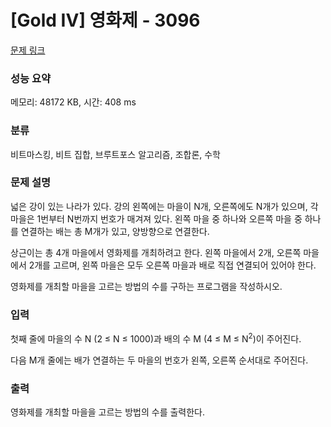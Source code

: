 # [Gold IV] 영화제 - 3096 

[문제 링크](https://www.acmicpc.net/problem/3096) 

### 성능 요약

메모리: 48172 KB, 시간: 408 ms

### 분류

비트마스킹, 비트 집합, 브루트포스 알고리즘, 조합론, 수학

### 문제 설명

<p>넓은 강이 있는 나라가 있다. 강의 왼쪽에는 마을이 N개, 오른쪽에도 N개가 있으며, 각 마을은 1번부터 N번까지 번호가 매겨져 있다. 왼쪽 마을 중 하나와 오른쪽 마을 중 하나를 연결하는 배는 총 M개가 있고, 양방향으로 연결한다.</p>

<p>상근이는 총 4개 마을에서 영화제를 개최하려고 한다. 왼쪽 마을에서 2개, 오른쪽 마을에서 2개를 고르며, 왼쪽 마을은 모두 오른쪽 마을과 배로 직접 연결되어 있어야 한다.</p>

<p>영화제를 개최할 마을을 고르는 방법의 수를 구하는 프로그램을 작성하시오.</p>

### 입력 

 <p>첫째 줄에 마을의 수 N (2 ≤ N ≤ 1000)과 배의 수 M (4 ≤ M ≤ N<sup>2</sup>)이 주어진다.</p>

<p>다음 M개 줄에는 배가 연결하는 두 마을의 번호가 왼쪽, 오른쪽 순서대로 주어진다.</p>

### 출력 

 <p>영화제를 개최할 마을을 고르는 방법의 수를 출력한다.</p>

